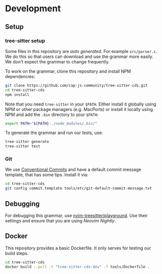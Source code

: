 # Development

## Setup

### tree-sitter setup

Some files in this repository are _auto generated_.  For example
`src/parser.c`.  We do this so that users can download and use the grammar
more easily.  We don't expect the grammar to change frequently.

To work on the grammar, clone this repository and install NPM dependencies:

```sh
git clone https://github.com/cap-js-community/tree-sitter-cds.git
cd tree-sitter-cds
npm install
```

Note that you need `tree-sitter` in your `$PATH`.  Either install it globally
using NPM or other package managers (e.g. MacPorts) or install it locally using
NPM and add the `.bin` directory to your `$PATH`:

```sh
export PATH="${PATH}:./node_modules/.bin/"
```

To generate the grammar and run our tests, use:

```sh
tree-sitter generate
tree-sitter test
```


### Git

We use [Conventional Commits] and have a default commit message
template, that has some tips. Install it via:

```sh
cd tree-sitter-cds
git config commit.template tools/etc/git-default-commit-message.txt
```


## Debugging

For debugging this grammar, use [nvim-treesitter/playground][].
Use their settings and ensure that you are using _Neovim Nightly_.


## Docker

This repository provides a basic Dockerfile. It only serves for testing our
build steps.

```sh
cd tree-sitter-cds
docker build --pull -t "tree-sitter-cds:dev" -f tools/Dockerfile .
```

[nvim-treesitter/playground]: https://github.com/nvim-treesitter/playground
[Conventional Commits]: https://www.conventionalcommits.org/en/v1.0.0/
